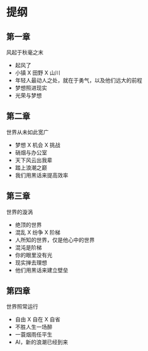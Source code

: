 # 提纲

## 第一章
风起于秋毫之末
* 起风了
* 小镇 X 田野 X 山川
* 年轻人最动人之处，就在于勇气，以及他们远大的前程
* 梦想照进现实
* 光荣与梦想

## 第二章
世界从未如此宽广
* 梦想 X 机会 X 挑战
* 硝烟与办公室
* 天下风云出我辈
* 踏上浪潮之巅
* 我们用黑话来提高效率

## 第三章
世界的漩涡
* 绝顶的世界
* 混乱 X 纷争 X 阶梯
* 人所知的世界，仅是他心中的世界
* 混沌是阶梯
* 你的眼里没有光
* 现实掸去理想
* 他们用黑话来建立壁垒

## 第四章
世界照常运行
* 自由 X 自在 X 自省
* 不胜人生一场醉
* 一蓑烟雨任平生
* AI，新的浪潮已经到来


